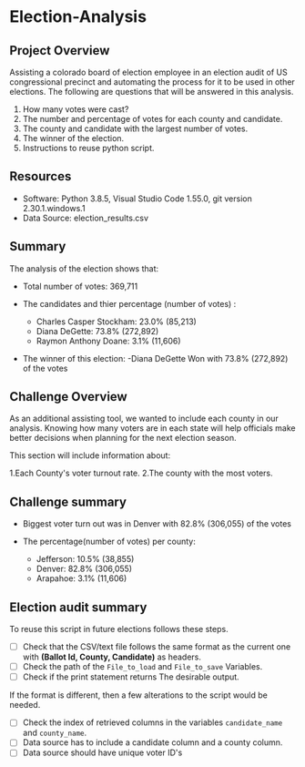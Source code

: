 # Election-Analysis

## Project Overview
Assisting a colorado board of election employee in an election audit of US congressional precinct and automating the process for it to be used in other elections. The following are questions that will be answered in this analysis.

1. How many votes were cast?
2. The number and percentage of votes for each county and candidate.
3. The county and candidate with the largest number of votes.
4. The winner of the election.
5. Instructions to reuse python script.

## Resources

- Software: Python 3.8.5, Visual Studio Code 1.55.0, git version 2.30.1.windows.1
- Data Source: election_results.csv


## Summary

The analysis of the election shows that:
- Total number of votes: 369,711

- The candidates and thier percentage (number of votes) :
  - Charles Casper Stockham: 23.0% (85,213)
  - Diana DeGette: 73.8% (272,892)
  - Raymon Anthony Doane: 3.1% (11,606)

  
- The winner of this election:
  -Diana DeGette Won with 73.8% (272,892) of the votes
  


## Challenge Overview
As an additional assisting tool, we wanted to include each county in our analysis. Knowing how many voters are in each state will help officials make better decisions when planning for the next election season.

This section will include information about:

1.Each County's voter turnout rate.
2.The county with the most voters.

## Challenge summary

- Biggest voter turn out was in Denver with 82.8% (306,055) of the votes

- The percentage(number of votes) per county:
  - Jefferson: 10.5% (38,855)
  - Denver: 82.8% (306,055)
  - Arapahoe: 3.1% (11,606)
 
## Election audit summary

To reuse this script in future elections follows these steps.
- [ ] Check that the CSV/text file follows the same format as the current one with **(Ballot Id, County, Candidate)** as headers. 
- [ ] Check the path of the `File_to_load` and `File_to_save` Variables. 
- [ ] Check if the print statement returns The desirable output.

If the format is different, then a few alterations to the script would be needed.
- [ ] Check the index of retrieved columns in the variables `candidate_name` and `county_name`.
- [ ] Data source has to include a candidate column and a county column.
- [ ] Data source should have unique voter ID's
